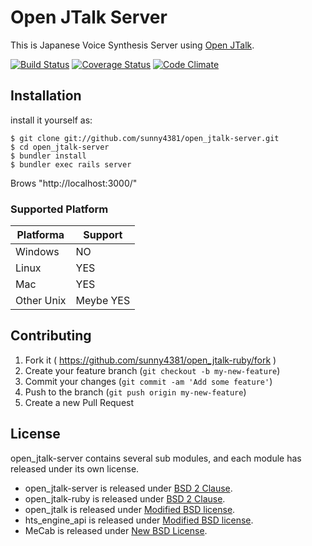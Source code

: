 Open JTalk Server
===

This is Japanese Voice Synthesis Server using [Open JTalk](http://open-jtalk.sourceforge.net).

[![Build Status](https://travis-ci.org/sunny4381/open_jtalk-ruby.svg?branch=master)](https://travis-ci.org/sunny4381/open_jtalk-ruby)
[![Coverage Status](https://coveralls.io/repos/sunny4381/open_jtalk-ruby/badge.svg?branch=master)](https://coveralls.io/r/sunny4381/open_jtalk-ruby?branch=master)
[![Code Climate](https://codeclimate.com/github/sunny4381/open_jtalk-ruby/badges/gpa.svg)](https://codeclimate.com/github/sunny4381/open_jtalk-ruby)

## Installation

install it yourself as:

    $ git clone git://github.com/sunny4381/open_jtalk-server.git
    $ cd open_jtalk-server
    $ bundler install
    $ bundler exec rails server

Brows "http://localhost:3000/"

### Supported Platform

Platforma  | Support
-----------|---------
Windows    | NO
Linux      | YES
Mac        | YES
Other Unix | Meybe YES

## Contributing

1. Fork it ( https://github.com/sunny4381/open_jtalk-ruby/fork )
2. Create your feature branch (`git checkout -b my-new-feature`)
3. Commit your changes (`git commit -am 'Add some feature'`)
4. Push to the branch (`git push origin my-new-feature`)
5. Create a new Pull Request

## License

open_jtalk-server contains several sub modules, and each module has released under its own license.

* open_jtalk-server is released under [BSD 2 Clause](http://opensource.org/licenses/BSD-2-Clause).
* open_jtalk-ruby is released under [BSD 2 Clause](http://opensource.org/licenses/BSD-2-Clause).
* open_jtalk is released under [Modified BSD license](http://www.opensource.org/).
* hts_engine_api is released under [Modified BSD license](http://www.opensource.org/).
* MeCab is released under [New BSD License](http://opensource.org/licenses/BSD-3-Clause).

